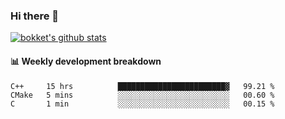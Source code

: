 ### Hi there 👋
[![bokket's github stats](https://github-readme-stats.vercel.app/api?username=bokket&show_icons=true&count_private=true)](https://github.com/anuraghazra/github-readme-stats)

#### :bar_chart: Weekly development breakdown
<!--START_SECTION:waka-->
```text
C++     15 hrs          ████████████████████████▓   99.21 % 
CMake   5 mins          ░░░░░░░░░░░░░░░░░░░░░░░░░   00.60 % 
C       1 min           ░░░░░░░░░░░░░░░░░░░░░░░░░   00.15 % 
```
<!--END_SECTION:waka-->
